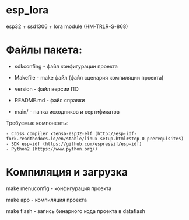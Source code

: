 # esp_lora

esp32 + ssd1306 + lora module (HM-TRLR-S-868)

# Файлы пакета:

* sdkconfing	- файл конфигурации проекта

* Makefile	- make файл (файл сценария компиляции проекта)

* version	- файл версии ПО

* README.md	- файл справки

* main/		- папка исходников и сертификатов


Требуемые компоненты:
```
- Cross compiler xtensa-esp32-elf (http://esp-idf-fork.readthedocs.io/en/stable/linux-setup.html#step-0-prerequisites)
- SDK esp-idf (https://github.com/espressif/esp-idf)
- Python2 (https://www.python.org/)
```

# Компиляция и загрузка

make menuconfig - конфигурация проекта

make app	- компиляция проекта

make flash	- запись бинарного кода проекта в dataflash


